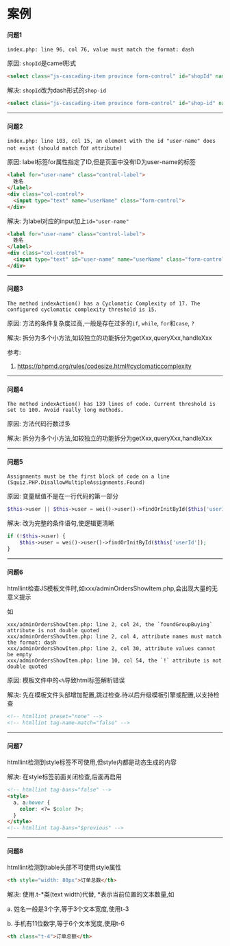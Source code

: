 # 案例

#### 问题1

`index.php: line 96, col 76, value must match the format: dash`

原因: `shopId`是camel形式

```html
<select class="js-cascading-item province form-control" id="shopId" name="shopId">
```

解决: `shopId`改为dash形式的`shop-id`

```html
<select class="js-cascading-item province form-control" id="shop-id" name="shopId">
```

---

#### 问题2

`index.php: line 103, col 15, an element with the id "user-name" does not exist (should match `for` attribute)`

原因: label标签for属性指定了ID,但是页面中没有ID为user-name的标签

```html
<label for="user-name" class="control-label">
  姓名
</label>
<div class="col-control">
  <input type="text" name="userName" class="form-control">
</div>
```

解决: 为label对应的input加上`id="user-name"`

```html
<label for="user-name" class="control-label">
  姓名
</label>
<div class="col-control">
  <input type="text" id="user-name" name="userName" class="form-control">
</div>
```

---

#### 问题3

`The method indexAction() has a Cyclomatic Complexity of 17. The configured cyclomatic complexity threshold is 15.`

原因: 方法的条件复杂度过高,一般是存在过多的`if`, `while`, `for`和`case`, `?`

解决: 拆分为多个小方法,如较独立的功能拆分为getXxx,queryXxx,handleXxx

参考:

1. https://phpmd.org/rules/codesize.html#cyclomaticcomplexity

---

#### 问题4

`The method indexAction() has 139 lines of code. Current threshold is set to 100. Avoid really long methods.`

原因: 方法代码行数过多

解决: 拆分为多个小方法,如较独立的功能拆分为getXxx,queryXxx,handleXxx

---

#### 问题5

`Assignments must be the first block of code on a line (Squiz.PHP.DisallowMultipleAssignments.Found)`

原因: 变量赋值不是在一行代码的第一部分

```php
$this->user || $this->user = wei()->user()->findOrInitById($this['userId']);
```

解决: 改为完整的条件语句,使逻辑更清晰

```php
if (!$this->user) {
    $this->user = wei()->user()->findOrInitById($this['userId']);
}
```

----

#### 问题6

htmllint检查JS模板文件时,如xxx/adminOrdersShowItem.php,会出现大量的无意义提示

如

```
xxx/adminOrdersShowItem.php: line 2, col 24, the `foundGroupBuying` attribute is not double quoted
xxx/adminOrdersShowItem.php: line 2, col 4, attribute names must match the format: dash
xxx/adminOrdersShowItem.php: line 2, col 30, attribute values cannot be empty
xxx/adminOrdersShowItem.php: line 10, col 54, the `!` attribute is not double quoted
```

原因: 模板文件中的`<%`导致html标签解析错误

解决: 先在模板文件头部增加配置,跳过检查.待以后升级模板引擎或配置,以支持检查

```html
<!-- htmllint preset="none" -->
<!-- htmllint tag-name-match="false" -->
```

---

#### 问题7

htmllint检测到style标签不可使用,但style内都是动态生成的内容

解决: 在style标签前面关闭检查,后面再启用

```html
<!-- htmllint tag-bans="false" -->
<style>
  a, a:hover {
    color: <?= $color ?>;
  }
</style>
<!-- htmllint tag-bans="$previous" -->
```

---

#### 问题8

htmllint检测到table头部不可使用style属性

```html
<th style="width: 80px">订单总数</th>
```

解决: 使用.t-*类(text width)代替, *表示当前位置的文本数量,如

a. 姓名一般是3个字,等于3个文本宽度,使用t-3

b. 手机有11位数字,等于6个文本宽度,使用t-6

```html
<th class="t-4">订单总额</th>
```
